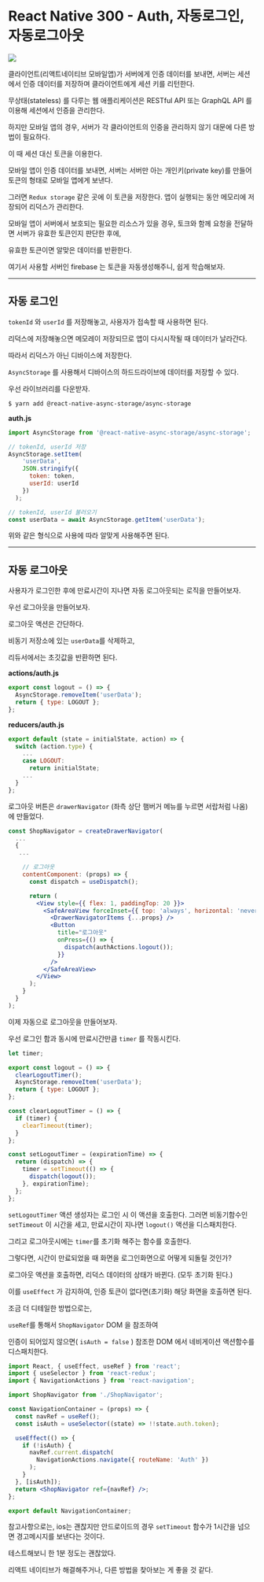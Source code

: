 # React Native 300 - Auth, 자동로그인, 자동로그아웃



![](https://img1.daumcdn.net/thumb/R1280x0/?scode=mtistory2&fname=https%3A%2F%2Fblog.kakaocdn.net%2Fdn%2FXyWpM%2FbtqQU0aVmMS%2FLPchVUbQ2AjG6J4mx9daJk%2Fimg.png)



클라이언트(리액트네이티브 모바일앱)가 서버에게 인증 데이터를 보내면, 서버는 세션에서 인증 데이터를 저장하며 클라이언트에게 세션 키를 리턴한다.

무상태(stateless) 를 다루는 웹 애플리케이션은 RESTful API 또는 GraphQL API 를 이용해 세션에서 인증을 관리한다.

하지만 모바일 앱의 경우, 서버가 각 클라이언트의 인증을 관리하지 않기 대문에 다른 방법이 필요하다.

이 때 세션 대신 토큰을 이용한다.



모바일 앱이 인증 데이터를 보내면, 서버는 서버만 아는 개인키(private key)를 만들어 토큰의 형태로 모바일 앱에게 보낸다.

그러면 `Redux storage` 같은 곳에 이 토큰을 저장한다. 앱이 실행되는 동안 메모리에 저장되어 리덕스가 관리한다.

모바일 앱이 서버에서 보호되는 필요한 리소스가 있을 경우, 토크와 함께 요청을 전달하면 서버가 유효한 토큰인지 판단한 후에,

유효한 토큰이면 알맞은 데이터를 반환한다.



여기서 사용할 서버인 firebase 는 토큰을 자동생성해주니, 쉽게 학습해보자.



 

---

## 자동 로그인





 `tokenId` 와 `userId` 를 저장해놓고, 사용자가 접속할 때 사용하면 된다.

리덕스에 저장해놓으면 메모레이 저장되므로 앱이 다시시작될 때 데이터가 날라간다.

따라서 리덕스가 아닌 디바이스에 저장한다.

`AsyncStorage` 를 사용해서 디바이스의 하드드라이브에 데이터를 저장할 수 있다. 



우선 라이브러리를 다운받자.

```console
$ yarn add @react-native-async-storage/async-storage
```





**auth.js**

```javascript
import AsyncStorage from '@react-native-async-storage/async-storage';

// tokenId, userId 저장
AsyncStorage.setItem(
    'userData',
    JSON.stringify({
      token: token,
      userId: userId
    })
  );

// tokenId, userId 불러오기
const userData = await AsyncStorage.getItem('userData');
```

위와 같은 형식으로 사용에 따라 알맞게 사용해주면 된다.





---

## 자동 로그아웃



사용자가 로그인한 후에 만료시간이 지나면 자동 로그아웃되는 로직을 만들어보자.



우선 로그아웃을 만들어보자.

로그아웃 액션은 간단하다. 

비동기 저장소에 있는 `userData`를 삭제하고,

리듀서에서는 초깃값을 반환하면 된다.



**actions/auth.js**

```javascript
export const logout = () => {
  AsyncStorage.removeItem('userData');
  return { type: LOGOUT };
};
```

**reducers/auth.js**

```javascript
export default (state = initialState, action) => {
  switch (action.type) {
    ...
    case LOGOUT:
      return initialState;
    ...
  }
};
```



로그아웃 버튼은 `drawerNavigator` (좌측 상단 햄버거 메뉴를 누르면 서랍처럼 나옴) 에 만들었다.

```jsx
const ShopNavigator = createDrawerNavigator(
  ...
  {
   ...

    // 로그아웃
    contentComponent: (props) => {
      const dispatch = useDispatch();

      return (
        <View style={{ flex: 1, paddingTop: 20 }}>
          <SafeAreaView forceInset={{ top: 'always', horizontal: 'never' }}>
            <DrawerNavigatorItems {...props} />
            <Button
              title="로그아웃"
              onPress={() => {
                dispatch(authActions.logout());
              }}
            />
          </SafeAreaView>
        </View>
      );
    }
  }
);
```



이제 자동으로 로그아웃을 만들어보자.

우선 로그인 함과 동시에 만료시간만큼 `timer` 를 작동시킨다.



```javascript
let timer;

export const logout = () => {
  clearLogoutTimer();
  AsyncStorage.removeItem('userData');
  return { type: LOGOUT };
};

const clearLogoutTimer = () => {
  if (timer) {
    clearTimeout(timer);
  }
};

const setLogoutTimer = (expirationTime) => {
  return (dispatch) => {
    timer = setTimeout(() => {
      dispatch(logout());
    }, expirationTime);
  };
};
```



`setLogoutTimer` 액션 생성자는 로그인 시 이 액션을 호출한다. 그러면 비동기함수인 `setTimeout` 이 시간을 세고, 만료시간이 지나면 `logout()` 액션을 디스패치한다.

그리고 로그아웃시에는 `timer`를 초기화 해주는 함수를 호출한다.



그렇다면, 시간이 만료되었을 때 화면을 로그인화면으로 어떻게 되돌릴 것인가?

로그아웃 액션을 호출하면, 리덕스 데이터의 상태가 바뀐다. (모두 초기화 된다.)

이를 `useEffect` 가 감지하여, 인증 토큰이 없다면(초기화) 해당 화면을 호출하면 된다.



조금 더 디테일한 방법으로는,

`useRef`를 통해서 `ShopNavigator` DOM 을 참조하여

인증이 되어있지 않으면( `isAuth = false` ) 참조한 DOM 에서 네비게이션 액션함수를 디스패치한다.

```jsx
import React, { useEffect, useRef } from 'react';
import { useSelector } from 'react-redux';
import { NavigationActions } from 'react-navigation';

import ShopNavigator from './ShopNavigator';

const NavigationContainer = (props) => {
  const navRef = useRef();
  const isAuth = useSelector((state) => !!state.auth.token);

  useEffect(() => {
    if (!isAuth) {
      navRef.current.dispatch(
        NavigationActions.navigate({ routeName: 'Auth' })
      );
    }
  }, [isAuth]);
  return <ShopNavigator ref={navRef} />;
};

export default NavigationContainer;

```



참고사항으로는, ios는 괜찮지만 안드로이드의 경우 `setTimeout` 함수가 1시간을 넘으면 경고메시지를 보낸다는 것이다.

테스트해보니 한 1분 정도는 괜찮았다.

리액트 네이티브가 해결해주거나, 다른 방법을 찾아보는 게 좋을 것 같다.































